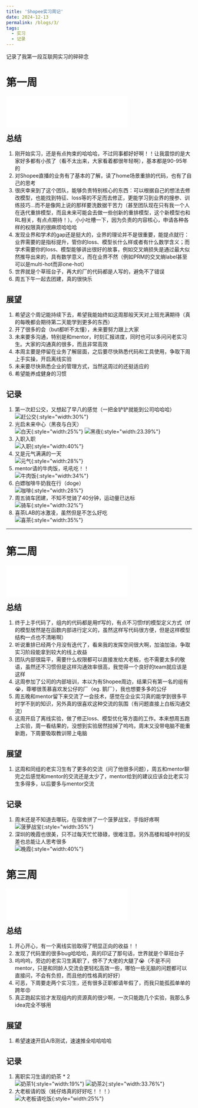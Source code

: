 ```yaml
---
title: 'Shopee实习周记'
date: 2024-12-13
permalink: /blogs/3/
tags:
  - 实习
  - 记录
---
```


记录了我第一段互联网实习的碎碎念

# 第一周

<iframe frameborder="no" border="0" marginwidth="0" marginheight="0" width="330" height="86" src="//music.163.com/outchain/player?type=2&id=2045946501&auto=0&height=66"></iframe>

<h2 style="margin-top: 12px;">总结</h2>

1. 刚开始实习，还是有点拘束的哈哈哈，不过同事都好好啊！！让我震惊的是大家好多都有小孩了（看不太出来，大家看着都很年轻啊），基本都是90-95年的
2. 对Shopee直播的业务有了基本的了解，读了home场景重排的代码，也有了自己的思考
3. 很庆幸来到了这个团队，能够负责特别核心的东西：可以根据自己的想法去修改模型，也能找到特征、loss等的不足而去修正，更能学习到业界的搜参、训练技巧...而不是像网上说的那样要洗数据干苦力（甚至团队现在只有我一个人在迭代重排模型，而且未来可能会去做一些创新的重排模型，这个新模型也和RL相关，有点点期待！）。小小吐槽一下，因为负责的内容核心，申请各种各样的权限真的很麻烦哈哈哈
4. 发现业界和学术的gap还是挺大的，业界的理论并不是很重要，能提点就行：业界需要的是指标提升，管你的loss、模型长什么样或者有什么数学含义；而学术需要你的loss、模型能够讲出很好的故事，例如交叉熵损失是通过最大似然推导出来的，具有数学意义，而在业界不然（例如PRM的交叉熵label甚至可以是multi-hot而非one-hot）
5. 世界就是个草班台子，再大的厂的代码都是人写的，避免不了错误
6. 周五下午一起去团建，真的很快乐

## 展望

1. 希望这个周记能持续下去，希望我能始终如这周那般天天对上班充满期待（真的每晚都会期待第二天能学到更多的东西）
2. 开了很多的会（but都听不太懂），未来要努力跟上大家
3. 未来要多沟通，特别是和mentor，时刻汇报进度，同时也可以多问问老实习生。大家的沟通真的很多，而且非常高效
4. 本周主要是停留在业务了解层面，之后要尽快熟悉代码和工具使用，争取下周上手实操，开启离线实验
5. 未来要尽快熟悉企业的管理方式，当然这周过的还挺适应的
6. 希望能养成健身的习惯

## 记录
1. 第一次赶公交，又想起了早八的感觉（一把金铲铲就能到公司哈哈哈）<br>
  ![赶公交](/images/post/Shopee/retouch_2024121515400366.jpg){:style="width:30%"}
2. 光启未来中心（黑夜与白天）<br>
  ![白天](/images/post/Shopee/retouch_2024121515402854.jpg){:style="width:25%"}  ![黑夜](/images/post/Shopee/retouch_2024121515404765.jpg){:style="width:23.39%"}
3. 入职入职<br>
  ![入职](/images/post/Shopee/bc2a1d15045a2a621fef507f7828c6c.jpg){:style="width:40%"}
4. 又是元气满满的一天<br>
  ![元气](/images/post/Shopee/retouch_2024121515411212.jpg){:style="width:28%"}
5. mentor请的牛肉饭，吼吼吃！！<br>
  ![牛肉饭](/images/post/Shopee/retouch_2024121515420925.jpg){:style="width:34%"}
6. 白嫖咖啡牛奶我在行（doge）<br>
  ![咖啡](/images/post/Shopee/retouch_2024121515423349.jpg){:style="width:28%"}
7. 周五骑车团建，不知不觉骑了40分钟，运动量已达标<br>
  ![骑车](/images/post/Shopee/retouch_2024121515352339.jpg){:style="width:32%"}
8. 喜茶LAB的冰激凌，虽然但是不怎么好吃<br>
  ![喜茶](/images/post/Shopee/retouch_2024121515425967.jpg){:style="width:35%"}

---

# 第二周

<iframe frameborder="no" border="0" marginwidth="0" marginheight="0" width=330 height=86 src="//music.163.com/outchain/player?type=2&id=2656258121&auto=0&height=66"></iframe>

<h2 style="margin-top: 12px;">总结</h2>

1. 终于上手代码了，组内的代码都是用tf写的，有点不习惯tf的模型定义方式（tf的模型居然是在函数内部进行定义的，虽然这样写代码很方便，但是这样模型结构一点也不清晰啊）
2. 听说重排已经两个月没有迭代了，看来我的发挥空间很大啊，加油加油，争取实习阶段能拿到较大的线上收益
3. 团队内部很扁平，需要什么权限都可以直接发给大老板，也不需要太多的敬语，虽然还不习惯但是这样沟通效率很高，我觉得一个良好的team就应该是这样
4. 这周参加了公司的内部培训，本以为有Shopee周边，结果只有第一名的组有😭，尊嘟很羡慕喜欢发公仔的厂（eg. 鹅厂），我也想要多多的公仔
5. 周五晚和mentor留下来交流了一会技术，感觉在企业实习真的能学到很多平时学不到的知识，另外真的很喜欢这种交流的氛围（有问题直接上白板沟通交流）
6. 这周开启了离线实验，做了修正loss、模型优化等方面的工作。本来想周五跑上实验，周一看结果的，没想到实验居然挂掉了呜呜，周末又没带电脑不能重新跑，下周要吸取教训带上电脑

## 展望
1. 这周和同组的老实习生有了更多的交流（问了他很多问题），周五和mentor聊完之后感觉和mentor的交流还是太少了，mentor给到的建议应该会比老实习生多得多，以后要多与mentor交流

## 记录
1. 周末还是不知道去哪玩，在宿舍拼了一个菠萝战宝，手指好疼啊<br>
  ![菠萝战宝](/images/post/Shopee/df42163fa08cd0fba0d768fd890cdcf.jpg){:style="width:35%"}
1. 深圳的晚霞也很美，只不过每天忙忙碌碌，很难注意。另外高楼和城中村的反差也总能让人思考很多<br>
  ![晚霞](/images/post/Shopee/3b9f34f66ca1e810beb9888f84fbb0d.jpg){:style="width:40%"}

# 第三周

<iframe frameborder="no" border="0" marginwidth="0" marginheight="0" width=330 height=86 src="//music.163.com/outchain/player?type=2&id=191060&auto=0&height=66"></iframe>

<h2 style="margin-top: 12px;">总结</h2>

1. 开心开心，有一个离线实验取得了明显正向的收益！！
2. 发现了代码里的很多bug哈哈哈，真的印证了那句话，世界就是个草班台子
3. 呜呜呜，旁边的老实习生离职了，傍不了大佬的大腿了😭（不是不问mentor，只是和同龄人交流会更轻松高效一些，哪怕一些无脑的问题都可以直接问，不会有负担，而且他的性格真的好好）
4. 可恶，下周要走两个实习生，还有很多正职都请年假了，而我只能孤孤单单的跨年😡
5. 真正跑起实验才发现组内的资源真的很少啊，一次只能跑几个实验，我那么多idea完全不够用

## 展望
1. 希望速速开启A/B测试，速速推全哈哈哈哈

## 记录
1. 离职实习生请的奶茶 * 2<br>
  ![奶茶1](/images/post/Shopee/retouch_2024122820391221.jpg){:style="width:19%"}  ![奶茶2](/images/post/Shopee/retouch_2024122820405531.jpg){:style="width:33.76%"}
2. 大老板请的饭（蚝仔烙真的好好吃！！！）<br>
  ![大老板请吃饭](/images/post/Shopee/retouch_2024122820425166.jpg){:style="width:25%"}